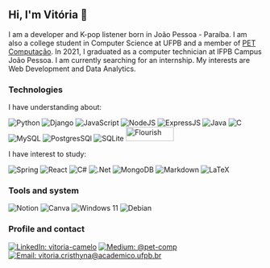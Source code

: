 ## Hi, I'm Vitória 👋
<div style="display: inline_block">
  <p style="align:left">
    I am a developer and K-pop listener born in João Pessoa - Paraíba. I am also a college student in Computer Science at UFPB and a member of <a href="https://linktr.ee/petcomufpb">PET Computação</a>. In 2021, I graduated as a computer technician at IFPB Campus João Pessoa.
I am currently searching for an internship. My interests are Web Development and Data Analytics.
  </p>
  
  ### Technologies
  <p>I have understanding about:</p>
   
  ![Python](https://img.shields.io/badge/python-3670A0?style=for-the-badge&logo=python&logoColor=ffdd54)
  ![Django](https://img.shields.io/badge/Django-092E20?style=for-the-badge&logo=django&logoColor=white)
  ![JavaScript](https://img.shields.io/badge/javascript-%23323330.svg?style=for-the-badge&logo=javascript&logoColor=%23F7DF1E)
  ![NodeJS](https://img.shields.io/badge/node.js-6DA55F?style=for-the-badge&logo=node.js&logoColor=white)
  ![ExpressJS](https://img.shields.io/badge/Express.js-404D59?style=for-the-badge)
  ![Java](https://img.shields.io/badge/java-%23ED8B00.svg?style=for-the-badge&logo=openjdk&logoColor=white)
  ![C](https://img.shields.io/badge/c-%2300599C.svg?style=for-the-badge&logo=c&logoColor=white)
  ![MySQL](https://img.shields.io/badge/mysql-%2300f.svg?style=for-the-badge&logo=mysql&logoColor=white)
  ![PostgresSQl](https://img.shields.io/badge/PostgreSQL-316192?style=for-the-badge&logo=postgresql&logoColor=white)
  ![SQLite](https://img.shields.io/badge/sqlite-%2307405e.svg?style=for-the-badge&logo=sqlite&logoColor=white)
   <img src="https://public.flourish.studio/resources/images/logo.svg" alt="Flourish" width="95" height="28">
  
  <p>I have interest to study:</p> 
  
  ![Spring](https://img.shields.io/badge/spring-%236DB33F.svg?style=for-the-badge&logo=spring&logoColor=white) 
  ![React](https://img.shields.io/badge/react-%2320232a.svg?style=for-the-badge&logo=react&logoColor=%2361DAFB)
  ![C#](https://img.shields.io/badge/C%23-239120?style=for-the-badge&logo=c-sharp&logoColor=white)
  ![.Net](https://img.shields.io/badge/.NET-5C2D91?style=for-the-badge&logo=.net&logoColor=white)
  ![MongoDB](https://img.shields.io/badge/MongoDB-4EA94B?style=for-the-badge&logo=mongodb&logoColor=white)
  ![Markdown](https://img.shields.io/badge/markdown-%23000000.svg?style=for-the-badge&logo=markdown&logoColor=white)
  ![LaTeX](https://img.shields.io/badge/latex-%23008080.svg?style=for-the-badge&logo=latex&logoColor=white)
  
  ### Tools and system 
  ![Notion](https://img.shields.io/badge/Notion-%23000000.svg?style=for-the-badge&logo=notion&logoColor=white)
  ![Canva](https://img.shields.io/badge/Canva-%2300C4CC.svg?style=for-the-badge&logo=Canva&logoColor=white)
  ![Windows 11](https://img.shields.io/badge/Windows%2011-%230079d5.svg?style=for-the-badge&logo=Windows%2011&logoColor=white)
  ![Debian](https://img.shields.io/badge/Debian-A81D33?style=for-the-badge&logo=debian&logoColor=white)
</div>

### Profile and contact
[![LinkedIn: vitoria-camelo](https://img.shields.io/badge/linkedin-%230077B5.svg?style=for-the-badge&logo=linkedin&logoColor=white)](https://www.linkedin.com/in/vitoria-camelo)
[![Medium: @pet-comp](https://img.shields.io/badge/Medium-12100E?style=for-the-badge&logo=medium&logoColor=white)](https://medium.com/@pet-comp)
[![Email: vitoria.cristhyna@academico.ufpb.br](https://img.shields.io/badge/-Mail-D14836?style=for-the-badge&logo=Gmail&logoColor=white&link=mailto:vitoria.cristhyna@academico.ufpb.br)](mailto:vitoria.cristhyna@academico.ufpb.br)

